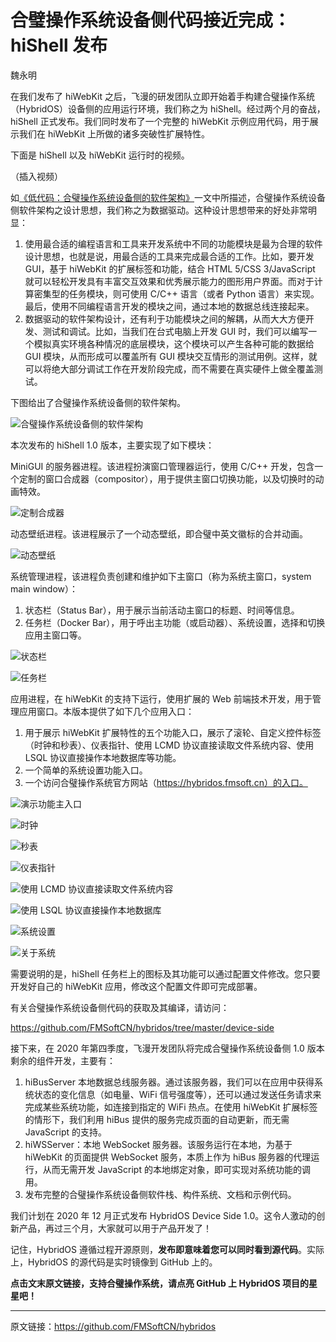 # 合璧操作系统设备侧代码接近完成：hiShell 发布

魏永明

在我们发布了 hiWebKit 之后，飞漫的研发团队立即开始着手构建合璧操作系统（HybridOS）设备侧的应用运行环境，我们称之为 hiShell。经过两个月的奋战，hiShell 正式发布。我们同时发布了一个完整的 hiWebKit 示例应用代码，用于展示我们在 hiWebKit 上所做的诸多突破性扩展特性。

下面是 hiShell 以及 hiWebKit 运行时的视频。

（插入视频）

如[《低代码：合璧操作系统设备侧的软件架构》](https://mp.weixin.qq.com/s?__biz=MzA5MTYwNTA3MA==&mid=2651104663&idx=2&sn=4883ea4ec7ba7a77a9557a41a94da5d4)一文中所描述，合璧操作系统设备侧软件架构之设计思想，我们称之为数据驱动。这种设计思想带来的好处非常明显：

1. 使用最合适的编程语言和工具来开发系统中不同的功能模块是最为合理的软件设计思想，也就是说，用最合适的工具来完成最合适的工作。比如，要开发 GUI，基于 hiWebKit 的扩展标签和功能，结合 HTML 5/CSS 3/JavaScript 就可以轻松开发具有丰富交互效果和优秀展示能力的图形用户界面。而对于计算密集型的任务模块，则可使用 C/C++ 语言（或者 Python 语言）来实现。最后，使用不同编程语言开发的模块之间，通过本地的数据总线连接起来。
1. 数据驱动的软件架构设计，还有利于功能模块之间的解耦，从而大大方便开发、测试和调试。比如，当我们在台式电脑上开发 GUI 时，我们可以编写一个模拟真实环境各种情况的底层模块，这个模块可以产生各种可能的数据给 GUI 模块，从而形成可以覆盖所有 GUI 模块交互情形的测试用例。这样，就可以将绝大部分调试工作在开发阶段完成，而不需要在真实硬件上做全覆盖测试。

下图给出了合璧操作系统设备侧的软件架构。

![合璧操作系统设备侧的软件架构](hybridos-device-side-arch.png)

本次发布的 hiShell 1.0 版本，主要实现了如下模块：

MiniGUI 的服务器进程。该进程扮演窗口管理器运行，使用 C/C++ 开发，包含一个定制的窗口合成器（compositor），用于提供主窗口切换功能，以及切换时的动画特效。

![定制合成器](hybridos-device-side-tailored-compositor.png)

动态壁纸进程。该进程展示了一个动态壁纸，即合璧中英文徽标的合并动画。

![动态壁纸](hybridos-device-side-dynamic-wallpaper.png)

系统管理进程，该进程负责创建和维护如下主窗口（称为系统主窗口，system main window）：
1. 状态栏（Status Bar），用于展示当前活动主窗口的标题、时间等信息。
1. 任务栏（Docker Bar），用于呼出主功能（或启动器）、系统设置，选择和切换应用主窗口等。

![状态栏](hybridos-device-side-status-bar.png)

![任务栏](hybridos-device-side-docker-bar.png)

应用进程，在 hiWebKit 的支持下运行，使用扩展的 Web 前端技术开发，用于管理应用窗口。本版本提供了如下几个应用入口：

1. 用于展示 hiWebKit 扩展特性的五个功能入口，展示了滚轮、自定义控件标签（时钟和秒表）、仪表指针、使用 LCMD 协议直接读取文件系统内容、使用 LSQL 协议直接操作本地数据库等功能。
1. 一个简单的系统设置功能入口。
1. 一个访问合璧操作系统官方网站（https://hybridos.fmsoft.cn）的入口。

![演示功能主入口](hybridos-device-side-demo-home.png)

![时钟](hybridos-device-side-demo-clock.png)

![秒表](hybridos-device-side-demo-stopwatch.png)

![仪表指针](hybridos-device-side-demo-meter.png)

![使用 LCMD 协议直接读取文件系统内容](hybridos-device-side-demo-lcmd.png)

![使用 LSQL 协议直接操作本地数据库](hybridos-device-side-demo-lsql.png)

![系统设置](hybridos-device-side-system-settings.png)

![关于系统](hybridos-device-side-about-hybridos.png)

需要说明的是，hiShell 任务栏上的图标及其功能可以通过配置文件修改。您只要开发好自己的 hiWebKit 应用，修改这个配置文件即可完成部署。

有关合璧操作系统设备侧代码的获取及其编译，请访问：

https://github.com/FMSoftCN/hybridos/tree/master/device-side

接下来，在 2020 年第四季度，飞漫开发团队将完成合璧操作系统设备侧 1.0 版本剩余的组件开发，主要有：

1. hiBusServer 本地数据总线服务器。通过该服务器，我们可以在应用中获得系统状态的变化信息（如电量、WiFi 信号强度等），还可以通过发送任务请求来完成某些系统功能，如连接到指定的 WiFi 热点。在使用 hiWebKit 扩展标签的情形下，我们利用 hiBus 提供的服务完成页面的自动更新，而无需 JavaScript 的支持。
1. hiWSServer：本地 WebSocket 服务器。该服务运行在本地，为基于 hiWebKit 的页面提供 WebSocket 服务，本质上作为 hiBus 服务器的代理运行，从而无需开发 JavaScript 的本地绑定对象，即可实现对系统功能的调用。
1. 发布完整的合璧操作系统设备侧软件栈、构件系统、文档和示例代码。

我们计划在 2020 年 12 月正式发布 HybridOS Device Side 1.0。这令人激动的创新产品，再过三个月，大家就可以用于产品开发了！

记住，HybridOS 遵循过程开源原则，**发布即意味着您可以同时看到源代码**。实际上，HybridOS 的源代码是实时镜像到 GitHub 上的。

**点击文末原文链接，支持合璧操作系统，请点亮 GitHub 上 HybridOS 项目的星星吧！**

---

原文链接：<https://github.com/FMSoftCN/hybridos>

